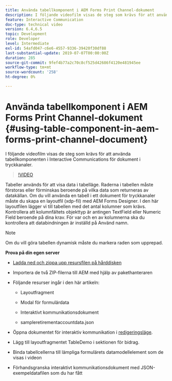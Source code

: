 ```yaml
---
title: Använda tabellkomponent i AEM Forms Print Channel-dokument
description: I följande videofilm visas de steg som krävs för att använda tabellkomponenten i Interactive Communications för dokument i tryckkanaler.
feature: Interactive Communication
doc-type: technical video
version: 6.4,6.5
topic: Development
role: Developer
level: Intermediate
exl-id: 54afd047-c6e6-4557-9336-39420f30df88
last-substantial-update: 2019-07-07T00:00:00Z
duration: 285
source-git-commit: 9fef4b77a2c70c8cf525d42686f4120e481945ee
workflow-type: tm+mt
source-wordcount: '258'
ht-degree: 0%

---
```


# Använda tabellkomponent i AEM Forms Print Channel-dokument {#using-table-component-in-aem-forms-print-channel-document}

I följande videofilm visas de steg som krävs för att använda tabellkomponenten i Interactive Communications för dokument i tryckkanaler.

>[!VIDEO](https://video.tv.adobe.com/v/27769?quality=12&learn=on)

Tabeller används för att visa data i tabelläge. Raderna i tabellen måste förstoras eller förminskas beroende på vilka data som returneras av datakällan. Om du vill använda en tabell i ett dokument för tryckkanaler måste du skapa en layoutfil (xdp-fil) med AEM Forms Designer. I den här layoutfilen lägger vi till tabellen med det antal kolumner som krävs. Kontrollera att kolumnfältets objekttyp är antingen TextField eller Numeric Field beroende på dina krav. För var och en av kolumnerna ska du kontrollera att databindningen är inställd på Använd namn.

>[!NOTE]
>
>Om du vill göra tabellen dynamisk måste du markera raden som upprepad.

**Prova på din egen server**

* [Ladda ned och zippa upp resursfilen på hårddisken](assets/usingtablesinprintchannel.zip)

* Importera de två ZIP-filerna till AEM med hjälp av pakethanteraren

* Följande resurser ingår i den här artikeln:

   * Layoutfragment

   * Modal för formulärdata

   * Interaktivt kommunikationsdokument
   * sampleretirementaccountdata.json

* Öppna dokumentet för interaktiv kommunikation i [redigeringsläge](http://localhost:4502/editor.html/content/forms/af/401kstatement/tablesinprintdocument/channels/print.html).

* Lägg till layoutfragmentet TableDemo i sektionen för bidrag.
* Binda tabellcellerna till lämpliga formulärets datamodellelement som de visas i videon

* Förhandsgranska interaktivt kommunikationsdokument med JSON-exempeldatafilen som du har fått
